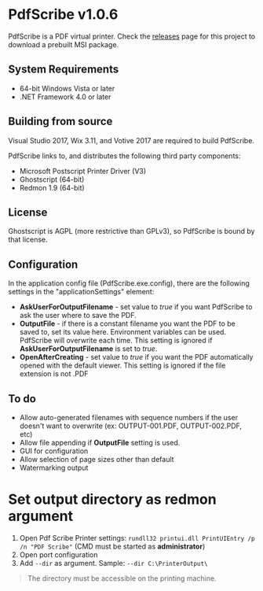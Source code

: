 # PdfScribe v1.0.6

PdfScribe is a PDF virtual printer. Check the [releases](https://github.com/stchan/PdfScribe/releases) page for this project to download a prebuilt MSI package.

## System Requirements

* 64-bit Windows Vista or later
* .NET Framework 4.0 or later

## Building from source

Visual Studio 2017, Wix 3.11, and Votive 2017 are required to build PdfScribe.

PdfScribe links to, and distributes the following third party components:

* Microsoft Postscript Printer Driver (V3)
* Ghostscript (64-bit)
* Redmon 1.9 (64-bit)

## License

Ghostscript is AGPL (more restrictive than GPLv3), so PdfScribe is bound by that license.



## Configuration
 
In the application config file (PdfScribe.exe.config), there are the following settings in the "applicationSettings" element:

* ****AskUserForOutputFilename**** - set value to *true* if you want PdfScribe to ask the user where to save the PDF.
* ****OutputFile**** - if there is a constant filename you want the PDF to be saved to, set its value here. Environment variables can be used. PdfScribe will overwrite each time. This setting is ignored if  **AskUserForOutputFilename** is set to *true*. 
* ****OpenAfterCreating**** - set value to *true* if you want the PDF automatically opened with the default viewer. This setting is ignored if the file extension is not .PDF

## To do

* Allow auto-generated filenames with sequence numbers if the user doesn't want to overwrite (ex: OUTPUT-001.PDF, OUTPUT-002.PDF, etc)
* Allow file appending if **OutputFile** setting is used.
* GUI for configuration
* Allow selection of page sizes other than default
* Watermarking output

# Set output directory as redmon argument

1. Open Pdf Scribe Printer settings: `rundll32 printui.dll PrintUIEntry /p /n "PDF Scribe"` (CMD must be started as **administrator**)
2. Open port configuration
3. Add `--dir` as argument. Sample: `--dir C:\PrinterOutput\`

> The directory must be accessible on the printing machine.


